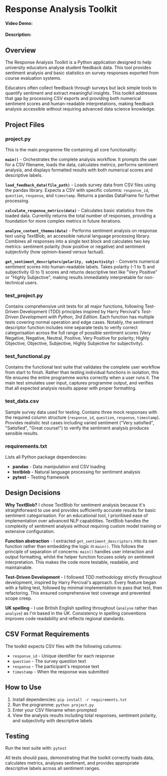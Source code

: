 # Response Analysis Toolkit
#### Video Demo: <URL HERE>
#### Description:

## Overview

The Response Analysis Toolkit is a Python application designed to help university educators analyse student feedback data. This tool provides sentiment analysis and basic statistics on survey responses exported from course evaluation systems.

Educators often collect feedback through surveys but lack simple tools to quantify sentiment and extract meaningful insights. This toolkit addresses that gap by processing CSV exports and providing both numerical sentiment scores and human-readable interpretations, making feedback analysis accessible without requiring advanced data science knowledge.

## Project Files

### project.py

This is the main programme file containing all core functionality:

**`main()`** - Orchestrates the complete analysis workflow. It prompts the user for a CSV filename, loads the data, calculates metrics, performs sentiment analysis, and displays formatted results with both numerical scores and descriptive labels.

**`load_feedback_data(file_path)`** - Loads survey data from CSV files using the pandas library. Expects a CSV with specific columns: `response_id`, `question`, `response`, and `timestamp`. Returns a pandas DataFrame for further processing.

**`calculate_response_metrics(data)`** - Calculates basic statistics from the loaded data. Currently returns the total number of responses, providing a foundation for more complex metrics in future iterations.

**`analyse_content_themes(data)`** - Performs sentiment analysis on response text using TextBlob, an accessible natural language processing library. Combines all responses into a single text block and calculates two key metrics: sentiment polarity (how positive or negative) and sentiment subjectivity (how opinion-based versus factual).

**`get_sentiment_descriptors(polarity, subjectivity)`** - Converts numerical sentiment scores into human-readable labels. Takes polarity (-1 to 1) and subjectivity (0 to 1) scores and returns descriptive text like "Very Positive" or "Highly Subjective", making results immediately interpretable for non-technical users.

### test_project.py

Contains comprehensive unit tests for all major functions, following Test-Driven Development (TDD) principles inspired by Harry Percival's *Test-Driven Development with Python, 3rd Edition*. Each function has multiple tests covering normal operation and edge cases. Notably, the sentiment descriptor function includes nine separate tests to verify correct categorisation across the full range of possible sentiment scores (Very Negative, Negative, Neutral, Positive, Very Positive for polarity; Highly Objective, Objective, Subjective, Highly Subjective for subjectivity).

### test_functional.py

Contains the functional test suite that validates the complete user workflow from start to finish. Rather than testing individual functions in isolation, this file ensures the entire programme works correctly when a user runs it. The main test simulates user input, captures programme output, and verifies that all expected analysis results appear with proper formatting.

### test_data.csv

Sample survey data used for testing. Contains three mock responses with the required column structure (`response_id`, `question`, `response`, `timestamp`). Provides realistic test cases including varied sentiment ("Very satisfied", "Satisfied", "Great course!") to verify the sentiment analysis produces sensible results.

### requirements.txt

Lists all Python package dependencies:
- **pandas** - Data manipulation and CSV loading
- **textblob** - Natural language processing for sentiment analysis
- **pytest** - Testing framework

## Design Decisions

**Why TextBlob?** I chose TextBlob for sentiment analysis because it's straightforward to use and provides sufficiently accurate results for basic sentiment categorisation. For an educational tool, I prioritised ease of implementation over advanced NLP capabilities. TextBlob handles the complexity of sentiment analysis without requiring custom model training or extensive configuration.

**Function abstraction** - I extracted `get_sentiment_descriptors` into its own function rather than embedding the logic in `main()`. This follows the principle of separation of concerns: `main()` handles user interaction and output formatting, whilst the helper function focuses solely on sentiment interpretation. This makes the code more testable, readable, and maintainable.

**Test-Driven Development** - I followed TDD methodology strictly throughout development, inspired by Harry Percival's approach. Every feature began with a failing test, followed by minimal implementation to pass that test, then refactoring. This ensured comprehensive test coverage and prevented scope creep.

**UK spelling** - I use British English spelling throughout (`analyse` rather than `analyze`) as I'm based in the UK. Consistency in spelling conventions improves code readability and reflects regional standards.

## CSV Format Requirements

The toolkit expects CSV files with the following columns:
- `response_id` - Unique identifier for each response
- `question` - The survey question text
- `response` - The participant's response text
- `timestamp` - When the response was submitted

## How to Use

1. Install dependencies: `pip install -r requirements.txt`
2. Run the programme: `python project.py`
3. Enter your CSV filename when prompted
4. View the analysis results including total responses, sentiment polarity, and subjectivity with descriptive labels

## Testing

Run the test suite with: `pytest`

All tests should pass, demonstrating that the toolkit correctly loads data, calculates metrics, analyses sentiment, and provides appropriate descriptive labels across all sentiment ranges.